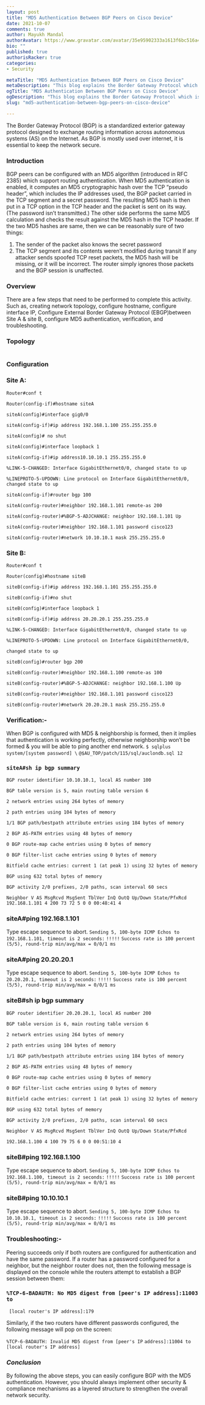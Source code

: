 ```yaml
---
layout: post
title: "MD5 Authentication Between BGP Peers on Cisco Device"
date: 2021-10-07
comments: true
author: Mayukh Mandal
authorAvatar: https://www.gravatar.com/avatar/35e95902333a1613f6bc516a411d8ee3
bio: ""
published: true
authorisRacker: true
categories: 
- Security

metaTitle: "MD5 Authentication Between BGP Peers on Cisco Device"
metaDescription: "This blog explains the Border Gateway Protocol which is a standardized exterior protocol designed to exchange routing information across autonomous systems (AS) on the Internet."
ogTitle: "MD5 Authentication Between BGP Peers on Cisco Device"
ogDescription: "This blog explains the Border Gateway Protocol which is a standardized exterior protocol designed to exchange routing information across autonomous systems (AS) on the Internet"
slug: "md5-authentication-between-bgp-peers-on-cisco-device" 

---
```


The Border Gateway Protocol (BGP) is a standardized exterior gateway protocol designed to exchange routing information across autonomous systems (AS) on the Internet. As BGP is mostly used over internet, it is essential to keep the network secure. 

<!--more-->

### Introduction 
BGP peers can be configured with an MD5 algorithm (introduced in RFC 2385) which support routing authentication. When MD5 authentication is enabled, it computes an MD5 cryptographic hash over the TCP “pseudo header”, which includes the IP addresses used, the BGP packet carried in the TCP segment and a secret password. The resulting MD5 hash is then put in a TCP option in the TCP header and the packet is sent on its way. (The password isn’t transmitted.) The other side performs the same MD5 calculation and checks the result against the MD5 hash in the TCP header. If the two MD5 hashes are same, then we can be reasonably sure of two things:

1.	The sender of the packet also knows the secret password
2.	The TCP segment and its contents weren’t modified during transit
If any attacker sends spoofed TCP reset packets, the MD5 hash will be missing, or it will be incorrect. The router simply ignores those packets and the BGP session is unaffected.

### Overview
There are a few steps that need to be performed to complete this activity. Such as, creating network topology, configure hostname, configure interface IP, Configure External Border Gateway Protocol (EBGP)between Site A & site B, configure MD5 authentication, verification, and troubleshooting.
### Topology
<img src=Picture1.jpg title="" alt="">

### Configuration
### Site A: 
`Router#conf t`

`Router(config-if)#hostname siteA`

`siteA(config)#interface gig0/0`

`siteA(config-if)#ip address 192.168.1.100 255.255.255.0`

`siteA(config)# no shut`

`siteA(config)#interface loopback 1`

`siteA(config-if)#ip address10.10.10.1 255.255.255.0`

`%LINK-5-CHANGED: Interface GigabitEthernet0/0, changed state to up`

`%LINEPROTO-5-UPDOWN: Line protocol on Interface GigabitEthernet0/0, changed state to up`

`siteA(config-if)#router bgp 100`

`siteA(config-router)#neighbor 192.168.1.101 remote-as 200` 

`siteA(config-router)#%BGP-5-ADJCHANGE: neighbor 192.168.1.101 Up`

`siteA(config-router)#neighbor 192.168.1.101 password cisco123`

`siteA(config-router)#network 10.10.10.1 mask 255.255.255.0`

### Site B: 
`Router#conf t`

`Router(config)#hostname siteB`

`siteB(config-if)#ip address 192.168.1.101 255.255.255.0`

`siteB(config-if)#no shut`

`siteB(config)#interface loopback 1`

`siteB(config-if)#ip address 20.20.20.1 255.255.255.0`

`%LINK-5-CHANGED: Interface GigabitEthernet0/0, changed state to up`

`%LINEPROTO-5-UPDOWN: Line protocol on Interface GigabitEthernet0/0,` 

`changed state to up`

`siteB(config)#router bgp 200`

`siteB(config-router)#neighbor 192.168.1.100 remote-as 100`

`siteB(config-router)#%BGP-5-ADJCHANGE: neighbor 192.168.1.100 Up`

`siteB(config-router)#neighbor 192.168.1.101 password cisco123`

`siteB(config-router)#network 20.20.20.1 mask 255.255.255.0`


### Verification:-

When BGP is configured with MD5 & neighborship is formed, then it implies that authentication is working perfectly, otherwise neighborship won’t be formed & you will be able to ping another end network.
`$ sqlplus system/[system password] \`
`@$AU_TOP/patch/115/sql/auclondb.sql 12`

### `siteA#sh ip bgp summary` 
`BGP router identifier 10.10.10.1, local AS number 100`

`BGP table version is 5, main routing table version 6`

`2 network entries using 264 bytes of memory`

`2 path entries using 104 bytes of memory`

`1/1 BGP path/bestpath attribute entries using 184 bytes of memory`

`2 BGP AS-PATH entries using 48 bytes of memory`


`0 BGP route-map cache entries using 0 bytes of memory`

`0 BGP filter-list cache entries using 0 bytes of memory`

`Bitfield cache entries: current 1 (at peak 1) using 32 bytes of memory`

`BGP using 632 total bytes of memory`

`BGP activity 2/0 prefixes, 2/0 paths, scan interval 60 secs`

`Neighbor V AS MsgRcvd MsgSent TblVer InQ OutQ Up/Down State/PfxRcd`
`192.168.1.101 4 200 73 72 5 0 0 00:48:41 4`

### siteA#ping 192.168.1.101

Type escape sequence to abort.
`Sending 5, 100-byte ICMP Echos to 192.168.1.101, timeout is 2 seconds:`
`!!!!!`
`Success rate is 100 percent (5/5), round-trip min/avg/max = 0/0/1 ms`

   ### siteA#ping 20.20.20.1
   Type escape sequence to abort.
`Sending 5, 100-byte ICMP Echos to 20.20.20.1, timeout is 2 seconds:`
`!!!!!`
`Success rate is 100 percent (5/5), round-trip min/avg/max = 0/0/1 ms`

   ### siteB#sh ip bgp summary 
`BGP router identifier 20.20.20.1, local AS number 200`

`BGP table version is 6, main routing table version 6`

`2 network entries using 264 bytes of memory`

`2 path entries using 104 bytes of memory`

`1/1 BGP path/bestpath attribute entries using 184 bytes of memory`

`2 BGP AS-PATH entries using 48 bytes of memory`

`0 BGP route-map cache entries using 0 bytes of memory`

`0 BGP filter-list cache entries using 0 bytes of memory`

`Bitfield cache entries: current 1 (at peak 1) using 32 bytes of memory`

`BGP using 632 total bytes of memory`

`BGP activity 2/0 prefixes, 2/0 paths, scan interval 60 secs`

`Neighbor V AS MsgRcvd MsgSent TblVer InQ OutQ Up/Down State/PfxRcd`

`192.168.1.100 4 100 79 75 6 0 0 00:51:10 4`

### siteB#ping 192.168.1.100
Type escape sequence to abort.
`Sending 5, 100-byte ICMP Echos to 192.168.1.100, timeout is 2 seconds:`
`!!!!!`
`Success rate is 100 percent (5/5), round-trip min/avg/max = 0/0/1 ms`

### siteB#ping 10.10.10.1

Type escape sequence to abort.
`Sending 5, 100-byte ICMP Echos to 10.10.10.1, timeout is 2 seconds:`
`!!!!!`
`Success rate is 100 percent (5/5), round-trip min/avg/max = 0/0/1 ms`

### Troubleshooting:-

Peering succeeds only if both routers are configured for authentication and have the same password.
If a router has a password configured for a neighbor, but the neighbor router does not, then the following message is  displayed on the console while the routers attempt to establish a BGP session between them:

### `%TCP-6-BADAUTH: No MD5 digest from [peer's IP address]:11003 to`
` [local router's IP address]:179`

Similarly, if the two routers have different passwords configured, the following message will pop on the screen:

`%TCP-6-BADAUTH: Invalid MD5 digest from [peer's IP`
 `address]:11004 to [local router's IP address]`

### _Conclusion_ 
By following the above steps, you can easily configure BGP with the MD5 authentication. 
However, you should always implement other security & compliance mechanisms as a layered structure to strengthen the overall network security.
